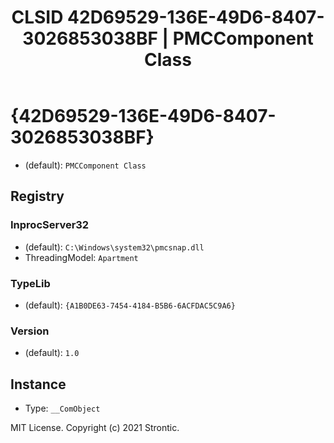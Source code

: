 ﻿---
title: "CLSID 42D69529-136E-49D6-8407-3026853038BF | PMCComponent Class"
excerpt: What is COM-Object CLSID 42D69529-136E-49D6-8407-3026853038BF?
---

# {42D69529-136E-49D6-8407-3026853038BF}

* (default): `PMCComponent Class`

## Registry


### InprocServer32

* (default): `C:\Windows\system32\pmcsnap.dll`
* ThreadingModel: `Apartment`

### TypeLib

* (default): `{A1B0DE63-7454-4184-B5B6-6ACFDAC5C9A6}`

### Version

* (default): `1.0`

## Instance

* Type: `__ComObject`

MIT License. Copyright (c) 2021 Strontic.



